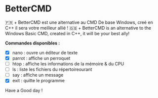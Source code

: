 # BetterCMD

🇫🇷 + BetterCMD est une alternative au CMD De base Windows, creé en C++ il sera votre meilleur allié !
🇬🇧 + BetterCMD is an alternative to the Windows Basic CMD, created in C++, it will be your best ally! 


**__Commandes disponibles :__**
- [X] nano   : ouvre un éditeur de texte
- [x] parrot : affiche un perroquet
- [ ] htop   : affiche les informations de la  mémoire & du CPU
- [ ] ls     : liste les fichiers du répertoireourant
- [ ] say    : affiche un message
- [x] exit   : quitte le programme

Have a Good day !
